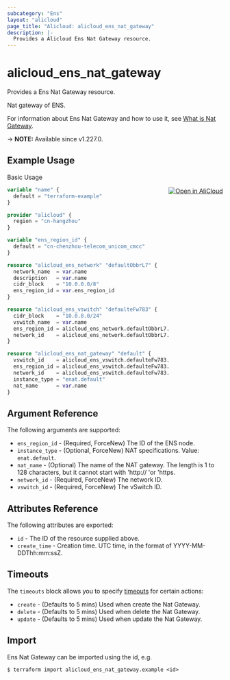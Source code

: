 ```yaml
---
subcategory: "Ens"
layout: "alicloud"
page_title: "Alicloud: alicloud_ens_nat_gateway"
description: |-
  Provides a Alicloud Ens Nat Gateway resource.
---
```


# alicloud_ens_nat_gateway

Provides a Ens Nat Gateway resource.

Nat gateway of ENS.

For information about Ens Nat Gateway and how to use it, see [What is Nat Gateway](https://www.alibabacloud.com/help/en/).

-> **NOTE:** Available since v1.227.0.

## Example Usage
<div class="oics-button" style="float: right;margin: 0 0 -40px 0;">
  <a href="https://api.aliyun.com/api-tools/terraform?resource=alicloud_ens_nat_gateway&exampleId=43c8bcc1-e0c4-65db-947f-404db031e6947b77c185&activeTab=example&spm=docs.r.ens_nat_gateway.0.43c8bcc1e0" target="_blank">
    <img alt="Open in AliCloud" src="https://img.alicdn.com/imgextra/i1/O1CN01hjjqXv1uYUlY56FyX_!!6000000006049-55-tps-254-36.svg" style="max-height: 44px; margin: 32px auto; max-width: 100%;">
  </a>
</div>

Basic Usage

```terraform
variable "name" {
  default = "terraform-example"
}

provider "alicloud" {
  region = "cn-hangzhou"
}

variable "ens_region_id" {
  default = "cn-chenzhou-telecom_unicom_cmcc"
}

resource "alicloud_ens_network" "defaultObbrL7" {
  network_name  = var.name
  description   = var.name
  cidr_block    = "10.0.0.0/8"
  ens_region_id = var.ens_region_id
}

resource "alicloud_ens_vswitch" "defaulteFw783" {
  cidr_block    = "10.0.8.0/24"
  vswitch_name  = var.name
  ens_region_id = alicloud_ens_network.defaultObbrL7.ens_region_id
  network_id    = alicloud_ens_network.defaultObbrL7.id
}

resource "alicloud_ens_nat_gateway" "default" {
  vswitch_id    = alicloud_ens_vswitch.defaulteFw783.id
  ens_region_id = alicloud_ens_vswitch.defaulteFw783.ens_region_id
  network_id    = alicloud_ens_vswitch.defaulteFw783.network_id
  instance_type = "enat.default"
  nat_name      = var.name
}
```

## Argument Reference

The following arguments are supported:
* `ens_region_id` - (Required, ForceNew) The ID of the ENS node.
* `instance_type` - (Optional, ForceNew) NAT specifications. Value: `enat.default`.
* `nat_name` - (Optional) The name of the NAT gateway. The length is 1 to 128 characters, but it cannot start with 'http:// 'or 'https.
* `network_id` - (Required, ForceNew) The network ID.
* `vswitch_id` - (Required, ForceNew) The vSwitch ID.

## Attributes Reference

The following attributes are exported:
* `id` - The ID of the resource supplied above.
* `create_time` - Creation time. UTC time, in the format of YYYY-MM-DDThh:mm:ssZ.

## Timeouts

The `timeouts` block allows you to specify [timeouts](https://www.terraform.io/docs/configuration-0-11/resources.html#timeouts) for certain actions:
* `create` - (Defaults to 5 mins) Used when create the Nat Gateway.
* `delete` - (Defaults to 5 mins) Used when delete the Nat Gateway.
* `update` - (Defaults to 5 mins) Used when update the Nat Gateway.

## Import

Ens Nat Gateway can be imported using the id, e.g.

```shell
$ terraform import alicloud_ens_nat_gateway.example <id>
```